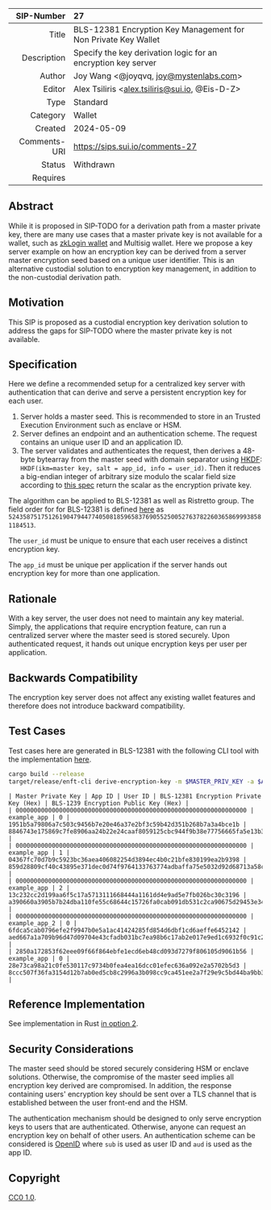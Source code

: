 | SIP-Number          | 27 |
| ---:                | :--- |
| Title               | BLS-12381 Encryption Key Management for Non Private Key Wallet |
| Description         | Specify the key derivation logic for an encryption key server |
| Author              | Joy Wang \<@joyqvq, joy@mystenlabs.com\>|
| Editor              | Alex Tsiliris \<alex.tsiliris@sui.io, @Eis-D-Z\>
| Type                | Standard |
| Category            | Wallet |
| Created             | 2024-05-09 |
| Comments-URI        | https://sips.sui.io/comments-27 |
| Status              | Withdrawn |
| Requires            | |

## Abstract

While it is proposed in SIP-TODO for a derivation path from a master private key, there are many use cases that a master private key is not available for a wallet, such as [zkLogin wallet](https://docs.sui.io/concepts/cryptography/zklogin) and Multisig wallet. Here we propose a key server example on how an encryption key can be derived from a server master encryption seed based on a unique user identifier. This is an alternative custodial solution to encryption key management, in addition to the non-custodial derivation path. 

## Motivation

This SIP is proposed as a custodial encryption key derivation solution to address the gaps for SIP-TODO where the master private key is not available. 

## Specification

Here we define a recommended setup for a centralized key server with authentication that can derive and serve a persistent encryption key for each user. 

1. Server holds a master seed. This is recommended to store in an Trusted Execution Environment such as enclave or HSM. 
2. Server defines an endpoint and an authentication scheme. The request contains an unique user ID and an application ID.
3. The server validates and authenticates the request, then derives a 48-byte bytearray from the master seed with domain separator using [HKDF](https://datatracker.ietf.org/doc/html/rfc5869): `HKDF(ikm=master key, salt = app_id, info = user_id)`. Then it reduces a big-endian integer of arbitrary size modulo the scalar field size according to [this spec](https://eips.ethereum.org/EIPS/eip-2333#hkdf_mod_r) return the scalar as the encryption private key. 

The algorithm can be applied to BLS-12381 as well as Ristretto group. The field order for for BLS-12381 is defined [here](https://datatracker.ietf.org/doc/html/draft-irtf-cfrg-bls-signature-05) as `52435875175126190479447740508185965837690552500527637822603658699938581184513`.

The `user_id` must be unique to ensure that each user receives a distinct encryption key. 

The `app_id` must be unique per application if the server hands out encryption key for more than one application. 

## Rationale

With a key server, the user does not need to maintain any key material. Simply, the applications that require encryption feature, can run a centralized server where the master seed is stored securely. Upon authenticated request, it hands out unique encryption keys per user per application.

## Backwards Compatibility

The encryption key server does not affect any existing wallet features and therefore does not introduce backward compatibility. 

## Test Cases

Test cases here are generated in BLS-12381 with the following CLI tool with the implementation [here](https://github.com/MystenLabs/encrypted-nft-poc/cli).

```bash
cargo build --release
target/release/enft-cli derive-encryption-key -m $MASTER_PRIV_KEY -a $APP_ID -u $USER_ID
```

```
| Master Private Key | App ID | User ID | BLS-12381 Encryption Private Key (Hex) | BLS-1239 Encryption Public Key (Hex) | 
| 0000000000000000000000000000000000000000000000000000000000000000 | example_app | 0 | 1951b5a79806a7c503c9456b7e20e46a37e2bf3c59b42d351b268b7a3a4bce1b | 8846743e175869c7fe8906aa24b22e24caaf8059125cbc944f9b38e77756665fa5e13b3e97203de7ad32d1c12e7ca5df | 
| 0000000000000000000000000000000000000000000000000000000000000000 | example_app | 1 | 04367fc70d7b9c5923bc36aea406082254d3894ec4b0c21bfe830199ea2b9398 | 859d28809cf40c43895e371dec0d74f9764133763774adbaffa75e5032d92d68713a58cdd0eb00bc8bc6199db952ef04 | 
| 0000000000000000000000000000000000000000000000000000000000000000 | example_app | 2 | 13c232cc2d199aa6f5c17a5713111668444a1161dd4e9ad5e7fb026bc30c3196 | a390660a3905b7b24dba110fe55c68644c15726fa0cab091db531c2ca90675d29453e343db409911fac7a1c67c0b34ee | 
| 0000000000000000000000000000000000000000000000000000000000000000 | example_app_2 | 0 | 6fdca5cab0796efe2f9947b0e5a1ac41424285fd854d6dbf1cd6aeffe6452142 | aed667a1a709b96d47d09704e43cfadb031bc7ea98b6c17ab2e017e9ed1c6932f0c91c29b054762f9e8bea9970a08afd | 
| 2850a172853f62eee09f66f864ebfe1ecd6eb48cd093d7279f806105d9061b56 | example_app | 0 | 28e73ca98a21c0fe530117c9734b0fea4ea16dcc01efec636a092e2a5702b5d3 | 8ccc507f36fa3154d12b7ab0ed5cb8c2996a3b098cc9ca451ee2a7f29e9c5bd44ba9bb3db22116331c00b9e21c5cd5f8 | 
```

## Reference Implementation

See implementation in Rust [in option 2](https://github.com/MystenLabs/encrypted-nft-poc/blob/main/cli/README.md#generate-and-derive-encryption-key). 

## Security Considerations

The master seed should be stored securely considering HSM or enclave solutions. Otherwise, the compromise of the master seed implies all encryption key derived are compromised. In addition, the response containing users' encryption key should be sent over a TLS channel that is established between the user front-end and the HSM.

The authentication mechanism should be designed to only serve encryption keys to users that are authenticated. Otherwise, anyone can request an encryption key on behalf of other users. An authentication scheme can be considered is [OpenID](https://openid.net/specs/openid-connect-core-1_0.html) where `sub` is used as user ID and `aud` is used as the app ID. 

## Copyright

[CC0 1.0](../LICENSE.md).